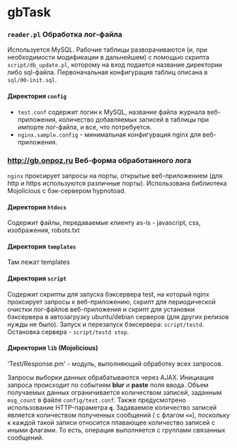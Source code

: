 # gbTask
### `reader.pl` Обработка лог-файла
Используется MySQL. Рабочие таблицы разворачиваются (и, при необходимости модификации в дальнейшем) с помощью скрипта `script/db_update.pl`, которому на вход подается название директории либо sql-файла. Первоначальная конфигурация таблиц описана в `sql/00-init.sql`.

#### Директория `config`
+ `test.conf` содержит логин к MySQL, название файла журнала веб-приложения, количество добавляемых записей в таблицы при импорте лог-файла, и все, что потребуется.
+ `nginx.sample.config` - минимальная конфигурация nginx для веб-приложения.
### <http://gb.onpoz.ru> Веб-форма обработанного лога
`nginx` проксирует запросы на порты, открытые веб-приложением (для http и https используются различные порты). Использована библиотека Mojolicious с бэк-сервером hypnotoad.
#### Директория `htdocs`
Содержит файлы, передаваемые клиенту as-is - javascript, css, изображения, robots.txt 
#### Директория `templates`
Там лежат templates
#### Директория `script`
Содержит скрипты для запуска бэксервера test, на который nginx проксирует запросы к веб-приложению, скрипт для периодической очистки лог-файлов веб-приложения и скрипт для установки бэксервера в автозагрузку ubuntu/debian серверов (для других релизов нужды не было). Запуск и перезапуск бэксервера: `script/testd`. Остановка сервера - `script/testd stop`.
#### Директория `lib` (Mojolicious)
'Test/Response.pm' - модуль, выполняющий обработку всех запросов.

Запросы выборки данных обрабатываются через AJAX. Инициация запроса происходит по событиям **blur** и **paste** поля ввода. Объем получаемых данных ограничивается количеством записей, заданным `msg_count` в файле `config/test.conf`. Также предусмотрено использование HTTP-параметра **`q`**. Задаваемое количество записей является количеством полученных сообщений ( с флагом **`<=`**), поскольку к каждой такой записи относится плавающее количество записей с иными флагами. То есть, операция выполняется с группами связанных сообщений.
